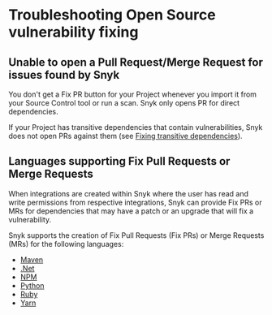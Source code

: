 # Troubleshooting Open Source vulnerability fixing

## Unable to open a Pull Request/Merge Request for issues found by Snyk

You don't get a Fix PR button for your Project whenever you import it from your Source Control tool or run a scan. Snyk only opens PR for direct dependencies.

If your Project has transitive dependencies that contain vulnerabilities, Snyk does not open PRs against them (see [Fixing transitive dependencies](vulnerability-fix-types.md#fixing-transitive-dependencies)).

## Languages supporting Fix Pull Requests or Merge Requests

When integrations are created within Snyk where the user has read and write permissions from respective integrations, Snyk can provide Fix PRs or MRs for dependencies that may have a patch or an upgrade that will fix a vulnerability.

Snyk supports the creation of Fix Pull Requests (Fix PRs) or Merge Requests (MRs) for the following languages:

* [Maven](broken-reference)
* [.Net](broken-reference)
* [NPM](../../supported-languages-and-frameworks/javascript.md)
* [Python](../../../scan-application-code/snyk-open-source/snyk-open-source-supported-languages-and-package-managers/snyk-for-python.md)
* [Ruby](../snyk-open-source-supported-languages-and-package-managers/snyk-for-ruby.md)
* [Yarn](../../supported-languages-and-frameworks/javascript.md)

